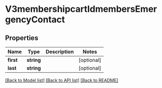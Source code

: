 # V3membershipcartIdmembersEmergencyContact

## Properties
Name | Type | Description | Notes
------------ | ------------- | ------------- | -------------
**first** | **string** |  | [optional] 
**last** | **string** |  | [optional] 

[[Back to Model list]](../README.md#documentation-for-models) [[Back to API list]](../README.md#documentation-for-api-endpoints) [[Back to README]](../README.md)


